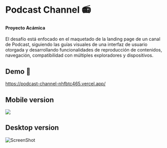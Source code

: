 # Podcast Channel 📻
#### Proyecto Acámica

El desafío está enfocado en el maquetado de la landing page de un canal de Podcast, siguiendo las guías visuales de una interfaz de usuario otorgada y desarrollando funcionalidades de reproducción de contenidos, navegación, compatibilidad con múltiples exploradores y dispositivos.

## Demo 🌈
https://podcast-channel-nhfbtc465.vercel.app/

## Mobile version <br>
<img src="https://i.ibb.co/LPKCM2q/podcast-channel-mobile.png">

## Desktop version <br>
![ScreenShot](https://raw.github.com/JessVel/podcast-channel/master/assets/Podcast-Channel-desktop.png) 

